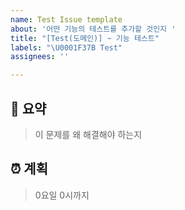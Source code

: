 ```yaml
---
name: Test Issue template
about: '어떤 기능의 테스트를 추가할 것인지 '
title: "[Test(도메인)] ~ 기능 테스트"
labels: "\U0001F37B Test"
assignees: ''

---
```


## 📝 요약

> 이 문제를 왜 해결해야 하는지

## ⏰ 계획

> 0요일 0시까지
